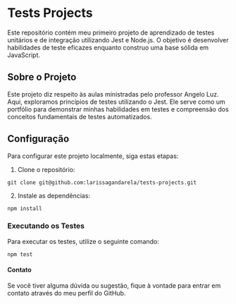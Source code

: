 # Tests Projects

Este repositório contém meu primeiro projeto de aprendizado de testes unitários e de integração utilizando Jest e Node.js. O objetivo é desenvolver habilidades de teste eficazes enquanto construo uma base sólida em JavaScript.

## Sobre o Projeto

Este projeto diz respeito às aulas ministradas pelo professor Angelo Luz. Aqui, exploramos princípios de testes utilizando o Jest. Ele serve como um portfólio para demonstrar minhas habilidades em testes e compreensão dos conceitos fundamentais de testes automatizados.

## Configuração

Para configurar este projeto localmente, siga estas etapas:

1. Clone o repositório:

```
git clone git@github.com:larissagandarela/tests-projects.git
```

2. Instale as dependências:

```
npm install
```

### Executando os Testes

Para executar os testes, utilize o seguinte comando:

```
npm test
```

#### Contato

Se você tiver alguma dúvida ou sugestão, fique à vontade para entrar em contato através do meu perfil do GitHub.
